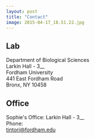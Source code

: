 ```yaml
---
layout: post
title: "Contact"
image: 2015-04-17_18.51.22.jpg
---
```


## Lab

Department of Biological Sciences<br/> 
Larkin Hall - 3__<br/> 
Fordham University<br/> 
441 East Fordham Road<br/> 
Bronx, NY 10458

## Office

Sophie's Office: Larkin Hall - 3__<br/> 
Phone:<br/> 
tintori@fordham.edu
